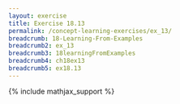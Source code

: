 ```yaml
---
layout: exercise
title: Exercise 18.13
permalink: /concept-learning-exercises/ex_13/
breadcrumb: 18-Learning-From-Examples
breadcrumb2: ex_13
breadcrumb3: 18learningFromExamples
breadcrumb4: ch18ex13
breadcrumb5: ex18.13
---
```


{% include mathjax_support %}

